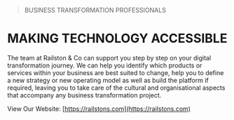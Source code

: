> BUSINESS TRANSFORMATION PROFESSIONALS
# MAKING TECHNOLOGY ACCESSIBLE

The team at Railston & Co can support you step by step on your digital transformation journey. 
We can help you identify which products or services within your business are best suited to change, 
help you to define a new strategy or new operating model as well as build the platform if required, 
leaving you to take care of the cultural and organisational aspects that accompany any business transformation project.

View Our Website: [https://railstons.com](https://railstons.com)

